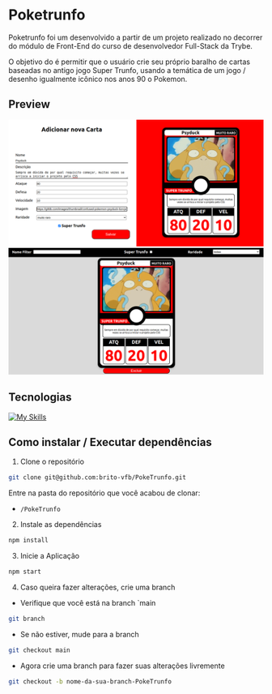 # Poketrunfo
Poketrunfo foi um desenvolvido a partir de um projeto realizado no decorrer do módulo de Front-End do curso de desenvolvedor Full-Stack da Trybe.

O objetivo do é permitir que o usuário crie seu próprio baralho de cartas baseadas no antigo jogo Super Trunfo, usando a temática de um jogo / desenho igualmente icônico nos anos 90 o Pokemon.

## Preview
![Forms](src/imgs/Preview-forms.png)
![Deck](src/imgs/Preview-Deck.png)

## Tecnologias 
[![My Skills](https://skillicons.dev/icons?i=react,js,html,css)](https://skillicons.dev)

## Como instalar / Executar dependências
1.  Clone o repositório

```zsh
git clone git@github.com:brito-vfb/PokeTrunfo.git
```
Entre na pasta do repositório que você acabou de clonar:
- `/PokeTrunfo`

2. Instale as dependências
```zsh
npm install
```

3. Inicie a Aplicação
```zsh
npm start
```

4. Caso queira fazer alterações, crie uma branch

- Verifique que você está na branch `main
```zsh
git branch
```


- Se não estiver, mude para a branch  
```zsh
git checkout main
```

- Agora crie uma branch para fazer suas alterações livremente
```zsh
git checkout -b nome-da-sua-branch-PokeTrunfo
```
